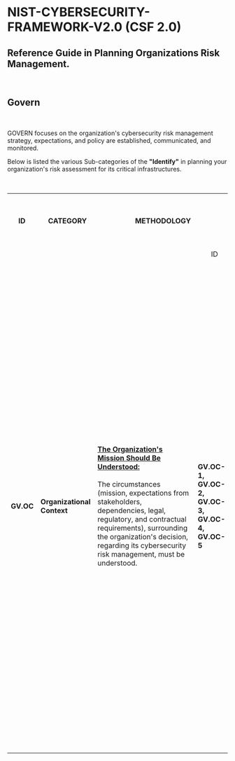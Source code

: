 # NIST-CYBERSECURITY-FRAMEWORK-V2.0 (CSF 2.0)

<h2>Reference Guide in Planning Organizations Risk Management.</h2>

<br>

<h2>Govern</h2>


<br>

GOVERN focuses on the organization's cybersecurity risk management strategy, expectations, and policy are established, communicated, and monitored.<br>

Below is listed the various Sub-categories of the <strong>"Identify"</strong> in planning your organization's risk assessment for its critical infrastructures. 


<br>

<table>
<tr>
<td><strong>&nbsp;&nbsp;&nbsp;&nbsp;ID</strong></td><td><strong>&nbsp;&nbsp;&nbsp;&nbsp;CATEGORY</strong></td><td><strong>&nbsp;&nbsp;&nbsp;&nbsp;&nbsp;&nbsp;&nbsp;&nbsp;&nbsp;&nbsp;&nbsp;&nbsp;&nbsp;&nbsp;&nbsp;&nbsp;&nbsp;&nbsp;&nbsp;&nbsp;METHODOLOGY</strong></td><td></td><td><strong>&nbsp;&nbsp;&nbsp;&nbsp;&nbsp;&nbsp;&nbsp;SUB CATEGORY &nbsp;&nbsp;&nbsp;&nbsp;&nbsp;&nbsp;&nbsp;DESCRIPTION</strong></td><td><strong>&nbsp;&nbsp;&nbsp;&nbsp;SUB CATEGORY WITHDRAWN FROM &nbsp;&nbsp;&nbsp;&nbsp;&nbsp;&nbsp;&nbsp;&nbsp;&nbsp;&nbsp;&nbsp;&nbsp;&nbsp;&nbsp;&nbsp;AND &nbsp;&nbsp;&nbsp;&nbsp;INCORPORATED &nbsp;&nbsp;&nbsp;&nbsp;&nbsp;&nbsp;&nbsp;&nbsp;&nbsp;&nbsp;&nbsp;&nbsp;&nbsp;&nbsp;&nbsp;INTO</strong></td>
</tr>
<tr>
<tr>
<td>  </td><td>  </td><td>  </td><td> &nbsp;&nbsp;&nbsp;&nbsp;&nbsp;&nbsp;&nbsp;ID</td><td>&nbsp;&nbsp;&nbsp;&nbsp;&nbsp;&nbsp;&nbsp;EXPLANATION</td></td><td></td>
</tr>

   
<!-- Here the GV.OC Begins.-->
<tr>
<td><strong>GV.OC</strong></td><td><strong>Organizational Context</strong></td>

<td><ins><strong>The Organization's Mission Should Be Understood:</strong></ins>
<br><br>
The circumstances (mission, expectations from stakeholders, dependencies, legal, regulatory, and contractual requirements), surrounding the organization's decision, regarding its cybersecurity risk management, must be understood. 
</td>   
<td><strong>GV.OC-1, GV.OC-2, GV.OC-3, GV.OC-4, GV.OC-5 </strong></td>

<td>
<strong>GV.OC-1:</strong><br>The organizations mission, should be understood and shared through vision, and mission statements. This should indicate the organization's cybersecurity risk management.</strong><br><br>
<strong>GV.OC-2:</strong><br> The organizations internal and external stakeholders are understood regarding the expectations of its cybersecurity risk management. These expectations includes <strong>(performance and risk expectations of officers,directors, business expectations of patnerships, compliance expectations of regulators, ethics expectations of society etc.) </strong><br><br>
<strong>GV.OC-3:</strong> Mapp all organizational data and communication flow.</strong><br><br>
<strong>GV.OC-4:</strong>All External information systems are catalogued.</strong><br><br>
<strong>GV.OC-5:</strong>All External information systems are catalogued.</strong>
</td>


<td><strong>&nbsp;&nbsp;&nbsp;&nbsp;&nbsp;&nbsp;&nbsp;&nbsp;&nbsp;&nbsp;&nbsp;&nbsp;&nbsp;&nbsp;&nbsp;N/A <br>(NOT APPLICABLE)</strong><br></td>
</tr>


<!-- Here the GV.OC Ends.-->



</table>
